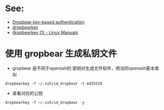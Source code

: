 # See:
- [Dropbear key-based authentication](https://openwrt.org/docs/guide-user/security/dropbear.public-key.auth)
- [dropbearkey](https://manpages.ubuntu.com/manpages/xenial/en/man1/dropbearkey.1.html)
- [dropbearkey (1) - Linux Manuals](https://www.systutorials.com/docs/linux/man/1-dropbearkey/)

# 使用 gropbear 生成私钥文件
- gropbear 是不同于openssh的 密钥对生成文件软件，用法同openssh基本类似
```
dropbearkey -f ~/.ssh/id_dropbear -t ed25519
```

- 查看对应的公钥
```
dropbearkey -f ~/.ssh/id_dropbear -y
```

